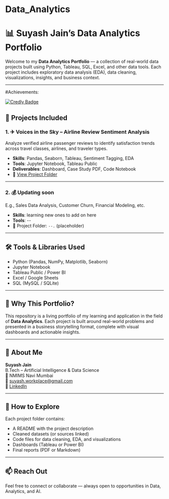 # Data_Analytics
# 📊 Suyash Jain’s Data Analytics Portfolio

Welcome to my **Data Analytics Portfolio** — a collection of real-world data projects built using Python, Tableau, SQL, Excel, and other data tools. Each project includes exploratory data analysis (EDA), data cleaning, visualizations, insights, and business context.

---
#Achievements:

[![Credly Badge](https://images.credly.com/size/220x220/images/88c25fa4-9007-42cc-b9c5-16441a878507/GCC_badge_DA_1000x1000.png)](https://www.credly.com/badges/2d4fcf77-62e7-4ba5-a878-e857de61ca9c/public_url)



## 📁 Projects Included

### 1. ✈ **Voices in the Sky** – Airline Review Sentiment Analysis  
Analyze verified airline passenger reviews to identify satisfaction trends across travel classes, airlines, and traveler types.

- **Skills**: Pandas, Seaborn, Tableau, Sentiment Tagging, EDA  
- **Tools**: Jupyter Notebook, Tableau Public  
- **Deliverables**: Dashboard, Case Study PDF, Code Notebook  
- 📂 [View Project Folder](./Voices%20In%20The%20Sky)

---

### 2. 💰 Updating soon  
E.g., Sales Data Analysis, Customer Churn, Financial Modeling, etc.

- **Skills**: learning new ones to add on here
- **Tools**: --  
- 📂 Project Folder: `--.` (placeholder)

---

## 🛠 Tools & Libraries Used

- Python (Pandas, NumPy, Matplotlib, Seaborn)
- Jupyter Notebook
- Tableau Public / Power BI
- Excel / Google Sheets
- SQL (MySQL / SQLite)

---

## 🧠 Why This Portfolio?

This repository is a living portfolio of my learning and application in the field of **Data Analytics**. Each project is built around real-world problems and presented in a business storytelling format, complete with visual dashboards and actionable insights.

---

## 👤 About Me

**Suyash Jain**  
B.Tech – Artificial Intelligence & Data Science  
📍 NMIMS Navi Mumbai  
📧 suyash.workplace@gmail.com  
🔗 [LinkedIn](https://www.linkedin.com/in/suyash-jain-)

---

## 🚀 How to Explore

Each project folder contains:
- A README with the project description
- Cleaned datasets (or sources linked)
- Code files for data cleaning, EDA, and visualizations
- Dashboards (Tableau or Power BI)
- Final reports (PDF or Markdown)

---

## 📫 Reach Out

Feel free to connect or collaborate — always open to opportunities in Data, Analytics, and AI.


